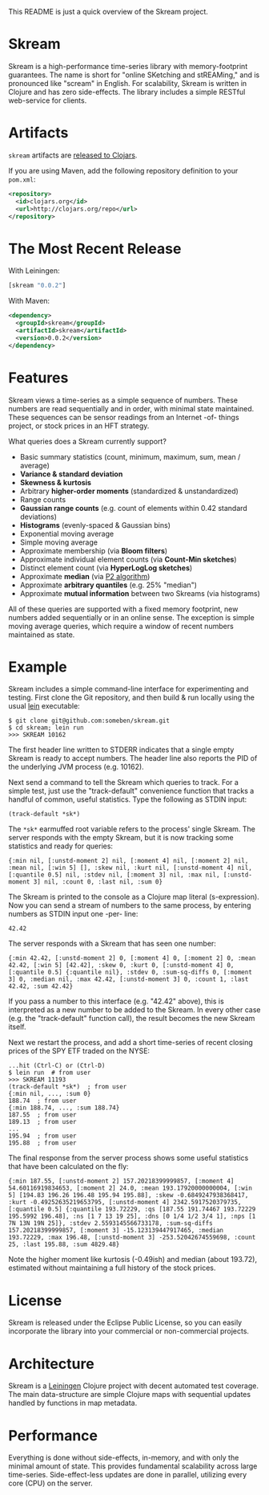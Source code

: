 This README is just a quick overview of the Skream project.

Skream
======
Skream is a high-performance time-series library with memory-footprint guarantees. The name is short for "online SKetching and stREAMing," and is pronounced like "scream" in English. For scalability, Skream is written in Clojure and has zero side-effects. The library includes a simple RESTful web-service for clients.

Artifacts
=======

`skream` artifacts are [released to Clojars](https://clojars.org/skream).

If you are using Maven, add the following repository definition to your `pom.xml`:

``` xml
<repository>
  <id>clojars.org</id>
  <url>http://clojars.org/repo</url>
</repository>
```

The Most Recent Release
=======

With Leiningen:

``` clj
[skream "0.0.2"]
```

With Maven:

``` xml
<dependency>
  <groupId>skream</groupId>
  <artifactId>skream</artifactId>
  <version>0.0.2</version>
</dependency>
```

Features
=======
Skream views a time-series as a simple sequence of numbers. These numbers are read sequentially and in order, with minimal state maintained. These sequences can be sensor readings from an Internet -of- things project, or stock prices in an HFT strategy.

What queries does a Skream currently support?

  - Basic summary statistics (count, minimum, maximum, sum, mean / average)
  - __Variance & standard deviation__
  - __Skewness & kurtosis__
  - Arbitrary __higher-order moments__ (standardized & unstandardized)
  - Range counts
  - __Gaussian range counts__ (e.g. count of elements within 0.42 standard deviations)
  - __Histograms__ (evenly-spaced & Gaussian bins)
  - Exponential moving average
  - Simple moving average
  - Approximate membership (via __Bloom filters__)
  - Approximate individual element counts (via __Count-Min sketches__)
  - Distinct element count (via __HyperLogLog sketches__)
  - Approximate __median__ (via [P2 algorithm](http://www.cs.wustl.edu/~jain/papers/ftp/psqr.pdf))
  - Approximate __arbitrary quantiles__ (e.g. 25% "median")
  - Approximate __mutual information__ between two Skreams (via histograms)

All of these queries are supported with a fixed memory footprint, new numbers added sequentially or in an online sense. The exception is simple moving average queries, which require a window of recent numbers maintained as state.

Example
======

Skream includes a simple command-line interface for experimenting and testing. First clone the Git repository, and then build & run locally using the usual [lein](http://leiningen.org/) executable:

    $ git clone git@github.com:someben/skream.git
    $ cd skream; lein run
    >>> SKREAM 10162

The first header line written to STDERR indicates that a single empty Skream is ready to accept numbers. The header line also reports the PID of the underlying JVM process (e.g. 10162).

Next send a command to tell the Skream which queries to track. For a simple test, just use the "track-default" convenience function that tracks a handful of common, useful statistics. Type the following as STDIN input:

    (track-default *sk*)
    
The `*sk*` earmuffed root variable refers to the process' single Skream. The server responds with the empty Skream, but it is now tracking some statistics and ready for queries:

    {:min nil, [:unstd-moment 2] nil, [:moment 4] nil, [:moment 2] nil, :mean nil, [:win 5] [], :skew nil, :kurt nil, [:unstd-moment 4] nil, [:quantile 0.5] nil, :stdev nil, [:moment 3] nil, :max nil, [:unstd-moment 3] nil, :count 0, :last nil, :sum 0}

The Skream is printed to the console as a Clojure map literal (s-expression). Now you can send a stream of numbers to the same process, by entering numbers as STDIN input one -per- line:

    42.42

The server responds with a Skream that has seen one number:

    {:min 42.42, [:unstd-moment 2] 0, [:moment 4] 0, [:moment 2] 0, :mean 42.42, [:win 5] [42.42], :skew 0, :kurt 0, [:unstd-moment 4] 0, [:quantile 0.5] {:quantile nil}, :stdev 0, :sum-sq-diffs 0, [:moment 3] 0, :median nil, :max 42.42, [:unstd-moment 3] 0, :count 1, :last 42.42, :sum 42.42}

If you pass a number to this interface (e.g. "42.42" above), this is interpreted as a new number to be added to the Skream. In every other case (e.g. the "track-default" function call), the result becomes the new Skream itself.

Next we restart the process, and add a short time-series of recent closing prices of the SPY ETF traded on the NYSE:

    ...hit (Ctrl-C) or (Ctrl-D)
    $ lein run  # from user
    >>> SKREAM 11193
    (track-default *sk*)  ; from user
    {:min nil, ..., :sum 0}
    188.74  ; from user
    {:min 188.74, ..., :sum 188.74}
    187.55  ; from user
    189.13  ; from user
    ...
    195.94  ; from user
    195.88  ; from user
    
The final response from the server process shows some useful statistics that have been calculated on the fly:

    {:min 187.55, [:unstd-moment 2] 157.20218399999857, [:moment 4] 54.60116919834653, [:moment 2] 24.0, :mean 193.17920000000004, [:win 5] [194.83 196.26 196.48 195.94 195.88], :skew -0.6849247938368417, :kurt -0.49252635219653795, [:unstd-moment 4] 2342.5917520379735, [:quantile 0.5] {:quantile 193.72229, :qs [187.55 191.74467 193.72229 195.5992 196.48], :ns [1 7 13 19 25], :dns [0 1/4 1/2 3/4 1], :nps [1 7N 13N 19N 25]}, :stdev 2.5593145566733178, :sum-sq-diffs 157.20218399999857, [:moment 3] -15.123139447917465, :median 193.72229, :max 196.48, [:unstd-moment 3] -253.52042674559698, :count 25, :last 195.88, :sum 4829.48}

Note the higher moment like kurtosis (-0.49ish) and median (about 193.72), estimated without maintaining a full history of the stock prices.

License
=======
Skream is released under the Eclipse Public License, so you can easily incorporate the library into your commercial or non-commercial projects.

Architecture
============
Skream is a [Leiningen](http://leiningen.org/) Clojure project with decent automated test coverage. The main data-structure are simple Clojure maps with sequential updates handled by functions in map metadata.

Performance
===========
Everything is done without side-effects, in-memory, and with only the minimal amount of state. This provides fundamental scalability across large time-series. Side-effect-less updates are done in parallel, utilizing every core (CPU) on the server.


